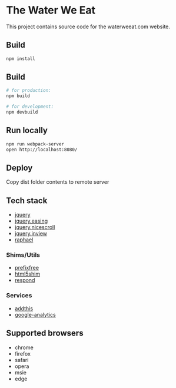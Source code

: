 # The Water We Eat

This project contains source code for the waterweeat.com website.

## Build

```sh
npm install
```

## Build

```sh
# for production:
npm build

# for development:
npm devbuild
```

## Run locally

```sh
npm run webpack-server
open http://localhost:8080/
```

## Deploy

Copy dist folder contents to remote server

## Tech stack

- [jquery](https://github.com/jquery/jquery)
- [jquery.easing](https://github.com/gdsmith/jquery.easing)
- [jquery.nicescroll](https://github.com/inuyaksa/jquery.nicescroll)
- [jquery.inview](https://github.com/protonet/jquery.inview)
- [raphael](https://github.com/DmitryBaranovskiy/raphael)

### Shims/Utils

- [prefixfree](https://github.com/LeaVerou/prefixfree)
- [html5shim](https://github.com/jonathantneal/html5shim)
- [respond](https://github.com/scottjehl/Respond)

### Services

- [addthis](http://www.addthis.com/)
- [google-analytics](https://analytics.google.com/)

## Supported browsers
- chrome
- firefox
- safari
- opera
- msie
- edge
